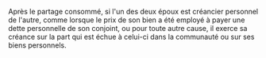   
 Après le partage consommé, si l'un des deux époux est créancier personnel de l'autre, comme lorsque le prix de son bien a été employé à payer une dette personnelle de son conjoint, ou pour toute autre cause, il exerce sa créance sur la part qui est échue à celui-ci dans la communauté ou sur ses biens personnels.  

  
